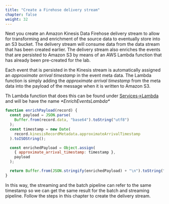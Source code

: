```yaml
---
title: "Create a Firehose delivery stream"
chapter: false
weight: 32
---
```


Next you create an Amazon Kinesis Data Firehose delivery stream to allow for transforming and enrichment of the source data to eventually store into an S3 bucket. The delivery stream will consume data from the data stream that has been created earlier. The delivery stream also enriches the events that are persisted to Amazon S3 by means of an AWS Lambda function that has already been pre-created for the lab.

Each event that is persisted in the Kinesis stream is automatically assigned an _approximate arrival timestamp_ in the event meta data. The Lambda function is simply adding the _approximate arrival timestamp_ from the meta data into the payload of the message when it is written to Amazon S3.

Th Lambda function that does this can be found under [Services->Lambda](https://console.aws.amazon.com/lambda/) and will be have the name _\*EnrichEventsLambda\*_

```js
function enrichPayload(record) {
  const payload = JSON.parse(
    Buffer.from(record.data, "base64").toString("utf8")
  );
  const timestamp = new Date(
    record.kinesisRecordMetadata.approximateArrivalTimestamp
  ).toISOString();

  const enrichedPayload = Object.assign(
    { approximate_arrival_timestamp: timestamp },
    payload
  );

  return Buffer.from(JSON.stringify(enrichedPayload) + "\n").toString("base64");
}
```

In this way, the streaming and the batch pipeline can refer to the same timestamp so we can get the same result for the batch and streaming pipeline. Follow the steps in this chapter to create the delivery stream.
